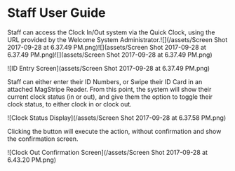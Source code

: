 # Staff User Guide

Staff can access the Clock In/Out system via the Quick Clock, using the URL provided by the Welcome System Administrator.![](/assets/Screen Shot 2017-09-28 at 6.37.49 PM.png)![](assets/Screen Shot 2017-09-28 at 6.37.49 PM.png)![](assets/Screen Shot 2017-09-28 at 6.37.49 PM.png)

![ID Entry Screen](assets/Screen Shot 2017-09-28 at 6.37.49 PM.png)

Staff can either enter their ID Numbers, or Swipe their ID Card in an attached MagStripe Reader. From this point, the system will show their current clock status \(in or out\), and give them the option to toggle their clock status, to either clock in or clock out.

![Clock Status Display](/assets/Screen Shot 2017-09-28 at 6.37.58 PM.png)

Clicking the button will execute the action, without confirmation and show the confirmation screen.

![Clock Out Confirmation Screen](/assets/Screen Shot 2017-09-28 at 6.43.20 PM.png)